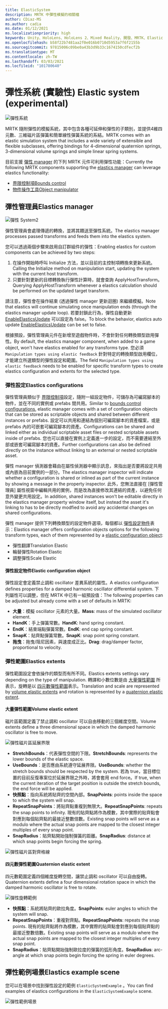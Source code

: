 ```yaml
---
title: ElasticSystem
description: MRTK 中彈性模擬的相關檔
author: CDiaz-MS
ms.author: cadia
ms.date: 01/12/2021
ms.localizationpriority: high
keywords: Unity、HoloLens、HoloLens 2、Mixed Reality、開發、MRTK、ElasticsSystem、
ms.openlocfilehash: b58f22b7481aa2f0e016b0710d5953a7f6f2155b
ms.sourcegitcommit: 97815006c09be0a43b3d9b33c1674150cdfecf2b
ms.translationtype: MT
ms.contentlocale: zh-TW
ms.lasthandoff: 03/03/2021
ms.locfileid: "101780640"
---
```

# <a name="elastic-system-experimental"></a><span data-ttu-id="12da0-104">彈性系統 (實驗性) </span><span class="sxs-lookup"><span data-stu-id="12da0-104">Elastic system (experimental)</span></span>

![彈性系統](../Images/Elastics/Elastics_Main1.gif)

<span data-ttu-id="12da0-106">MRTK 隨附彈性的模擬系統，其中包含各種可延伸和彈性的子類別，並提供4維四元數、三維磁片區彈簧和簡單線性彈簧系統的系結。</span><span class="sxs-lookup"><span data-stu-id="12da0-106">MRTK comes with an elastic simulation system that includes a wide variety of extensible and flexible subclasses, offering bindings for 4-dimensional quaternion springs, 3-dimensional volume springs and simple linear spring systems.</span></span>

<span data-ttu-id="12da0-107">目前支援 [彈性 manager](xref:Microsoft.MixedReality.Toolkit.Experimental.Physics.ElasticsManager) 的下列 MRTK 元件可利用彈性功能：</span><span class="sxs-lookup"><span data-stu-id="12da0-107">Currently the following MRTK components supporting the [elastics manager](xref:Microsoft.MixedReality.Toolkit.Experimental.Physics.ElasticsManager) can leverage elastics functionality:</span></span>

- [<span data-ttu-id="12da0-108">界限控制項</span><span class="sxs-lookup"><span data-stu-id="12da0-108">Bounds control</span></span>](../README_BoundsControl.md)
- [<span data-ttu-id="12da0-109">物件操作工具</span><span class="sxs-lookup"><span data-stu-id="12da0-109">Object manipulator</span></span>](../README_ObjectManipulator.md)

## <a name="elastics-manager"></a><span data-ttu-id="12da0-110">彈性管理員</span><span class="sxs-lookup"><span data-stu-id="12da0-110">Elastics manager</span></span>

![彈性 System2](../Images/Elastics/Elastics_Main.gif)

<span data-ttu-id="12da0-112">彈性管理員會處理傳遞的轉換，並將其饋送至彈性系統。</span><span class="sxs-lookup"><span data-stu-id="12da0-112">The elastics manager processes passed transforms and feeds them into the elastics system.</span></span>

<span data-ttu-id="12da0-113">您可以透過兩個步驟來啟用自訂群組件的彈性：</span><span class="sxs-lookup"><span data-stu-id="12da0-113">Enabling elastics for custom components can be achieved by two steps:</span></span>

1. <span data-ttu-id="12da0-114">在操作開始時呼叫 Initialize 方法，並以目前的主控制項轉換來更新系統。</span><span class="sxs-lookup"><span data-stu-id="12da0-114">Calling the Initialize method on manipulation start, updating the system with the current host transform.</span></span>
1. <span data-ttu-id="12da0-115">只要針對更新的目標轉換執行彈性計算時，就會查詢 ApplyHostTransform。</span><span class="sxs-lookup"><span data-stu-id="12da0-115">Querying ApplyHostTransform whenever a elastics calculation should be performed on the updated target transform.</span></span>

<span data-ttu-id="12da0-116">請注意，彈性會在操作結束 (透過彈性 manager 更新迴圈) 來繼續模擬。</span><span class="sxs-lookup"><span data-stu-id="12da0-116">Note that elastics will continue simulating once manipulation ends (through the elastics manager update loop).</span></span> <span data-ttu-id="12da0-117">若要封鎖此行為，彈性自動更新 [EnableElasticsUpdate](xref:Microsoft.MixedReality.Toolkit.Experimental.Physics.ElasticsManager.EnableElasticsUpdate) 可以設定為 false。</span><span class="sxs-lookup"><span data-stu-id="12da0-117">To block the behavior, elastics auto update [EnableElasticsUpdate](xref:Microsoft.MixedReality.Toolkit.Experimental.Physics.ElasticsManager.EnableElasticsUpdate) can be set to false.</span></span>

<span data-ttu-id="12da0-118">根據預設，彈性管理員元件在新增至遊戲物件時，不會針對任何轉換類型啟用彈性。</span><span class="sxs-lookup"><span data-stu-id="12da0-118">By default, the elastics manager component, when added to a game object, won't have elastics enabled for any transforms type.</span></span>
<span data-ttu-id="12da0-119">您必須 `Manipulation types using elastic feedback` 針對特定的轉換類型啟用欄位，才能建立所選類型的彈性設定和範圍。</span><span class="sxs-lookup"><span data-stu-id="12da0-119">The field `Manipulation types using elastic feedback` needs to be enabled for specific transform types to create elastics configuration and extents for the selected type.</span></span>

### <a name="elastics-configurations"></a><span data-ttu-id="12da0-120">彈性設定</span><span class="sxs-lookup"><span data-stu-id="12da0-120">Elastics configurations</span></span>

<span data-ttu-id="12da0-121">彈性管理員類似于 [界限控制項](../README_BoundsControl.md#configuration-objects)設定，隨附一組設定物件，可儲存為可編寫腳本的物件，並在不同的實例或 prefabs 間共用。</span><span class="sxs-lookup"><span data-stu-id="12da0-121">Similar to [bounds control configurations](../README_BoundsControl.md#configuration-objects), elastic manager comes with a set of configuration objects that can be stored as scriptable objects and shared between different instances or prefabs.</span></span> <span data-ttu-id="12da0-122">設定可以共用和連結為個別可編寫腳本的資產檔案，或是 prefabs 內的可嵌套可編寫腳本的資產。</span><span class="sxs-lookup"><span data-stu-id="12da0-122">Configurations can be shared and linked either as individual scriptable asset files or nested scriptable assets inside of prefabs.</span></span> <span data-ttu-id="12da0-123">您也可以直接在實例上定義進一步的設定，而不需要連結至外部或嵌套可編寫腳本的資產。</span><span class="sxs-lookup"><span data-stu-id="12da0-123">Further configurations can also be defined directly on the instance without linking to an external or nested scriptable asset.</span></span>

<span data-ttu-id="12da0-124">彈性 manager 偵測器會藉由在屬性偵測器中顯示訊息，來指出是否要將設定共用或內嵌為目前實例的一部分。</span><span class="sxs-lookup"><span data-stu-id="12da0-124">The elastics manager inspector will indicate whether a configuration is shared or inlined as part of the current instance by showing a message in the property inspector.</span></span> <span data-ttu-id="12da0-125">此外，您無法直接在 [彈性管理員] 屬性視窗中編輯共用的實例，而是改為直接修改其連結的資產，以避免任何意外變更共用設定。</span><span class="sxs-lookup"><span data-stu-id="12da0-125">In addition, shared instances won't be editable directly in the elastics manager property window itself, but instead the asset it's linking to has to be directly modfied to avoid any accidental changes on shared configurations.</span></span>

<span data-ttu-id="12da0-126">彈性 manager 提供下列轉換類型的設定物件選項，每個都以 [彈性設定物件](#elastic-configuration-object)表示：</span><span class="sxs-lookup"><span data-stu-id="12da0-126">Elastics manager offers configuration objects options for the following transform types, each of them represented by a [elastic configuration object](#elastic-configuration-object):</span></span>

- <span data-ttu-id="12da0-127">彈性翻譯</span><span class="sxs-lookup"><span data-stu-id="12da0-127">Translation Elastic</span></span>
- <span data-ttu-id="12da0-128">輪替彈性</span><span class="sxs-lookup"><span data-stu-id="12da0-128">Rotation Elastic</span></span>
- <span data-ttu-id="12da0-129">調整彈性</span><span class="sxs-lookup"><span data-stu-id="12da0-129">Scale Elastic</span></span>

#### <a name="elastic-configuration-object"></a><span data-ttu-id="12da0-130">彈性設定物件</span><span class="sxs-lookup"><span data-stu-id="12da0-130">Elastic configuration object</span></span>

<span data-ttu-id="12da0-131">彈性設定會定義禁止調和 oscillator 差異系統的屬性。</span><span class="sxs-lookup"><span data-stu-id="12da0-131">A elastics configuration defines properties for a damped harmonic oscillator differential system.</span></span>
<span data-ttu-id="12da0-132">下列屬性可以調整，但在 MRTK 中已有一組預設值：</span><span class="sxs-lookup"><span data-stu-id="12da0-132">The following properties can be adjusted but already come with a set of defaults in MRTK:</span></span>

- <span data-ttu-id="12da0-133">**大量**：模擬 oscillator 元素的大量。</span><span class="sxs-lookup"><span data-stu-id="12da0-133">**Mass**: mass of the simulated oscillator element.</span></span>
- <span data-ttu-id="12da0-134">**HandK**：手上彈簧常數。</span><span class="sxs-lookup"><span data-stu-id="12da0-134">**HandK**: hand spring constant.</span></span>
- <span data-ttu-id="12da0-135">**EndK**：結束端點彈簧常數。</span><span class="sxs-lookup"><span data-stu-id="12da0-135">**EndK**: end cap spring constant.</span></span>
- <span data-ttu-id="12da0-136">**SnapK**：貼齊點彈簧常數。</span><span class="sxs-lookup"><span data-stu-id="12da0-136">**SnapK**: snap point spring constant.</span></span>
- <span data-ttu-id="12da0-137">**拖曳**：拖曳/阻尼因素，與速度成正比。</span><span class="sxs-lookup"><span data-stu-id="12da0-137">**Drag**: drag/damper factor, proportional to velocity.</span></span>

### <a name="elastics-extents"></a><span data-ttu-id="12da0-138">彈性範圍</span><span class="sxs-lookup"><span data-stu-id="12da0-138">Elastics extents</span></span>

<span data-ttu-id="12da0-139">彈性範圍設定會依操作的類型而有所不同。</span><span class="sxs-lookup"><span data-stu-id="12da0-139">Elastics extents settings vary depending on the type of manipulation.</span></span> <span data-ttu-id="12da0-140">轉譯和小數位數是由 [大量彈性範圍](#volume-elastic-extent) 所表示，旋轉是以 [四元數彈性範圍](#quaternion-elastic-extent)表示。</span><span class="sxs-lookup"><span data-stu-id="12da0-140">Translation and scale are represented by [volume elastic extents](#volume-elastic-extent) and rotation is represented by a [quaternion elastic extent](#quaternion-elastic-extent).</span></span>

#### <a name="volume-elastic-extent"></a><span data-ttu-id="12da0-141">大量彈性範圍</span><span class="sxs-lookup"><span data-stu-id="12da0-141">Volume elastic extent</span></span>

<span data-ttu-id="12da0-142">磁片區範圍定義了禁止調和 oscillator 可以自由移動的三個維度空間。</span><span class="sxs-lookup"><span data-stu-id="12da0-142">Volume extents define a three dimensional space in which the damped harmonic oscillator is free to move.</span></span>

![彈性磁片區延展界限](../Images/Elastics/Elastics_Volume_Bounds.gif)

- <span data-ttu-id="12da0-144">**StretchBounds**：代表彈性空間的下限。</span><span class="sxs-lookup"><span data-stu-id="12da0-144">**StretchBounds**: represents the lower bounds of the elastic space.</span></span>
- <span data-ttu-id="12da0-145">**UseBounds**：是否應由系統遵守延展界限。</span><span class="sxs-lookup"><span data-stu-id="12da0-145">**UseBounds**: whether the stretch bounds should be respected by the system.</span></span> <span data-ttu-id="12da0-146">若為 true，當目標位置的目前反復專案位於延展界限之外時，將會套用 end force。</span><span class="sxs-lookup"><span data-stu-id="12da0-146">If true, when the current iteration of the target position is outside the stretch bounds, the end force will be applied.</span></span>
- <span data-ttu-id="12da0-147">**快照點**：指向系統將貼齊的空間內部。</span><span class="sxs-lookup"><span data-stu-id="12da0-147">**SnapPoints**: points inside the space to which the system will snap.</span></span>
- <span data-ttu-id="12da0-148">**RepeatSnapPoints**：將貼齊點重複到無限大。</span><span class="sxs-lookup"><span data-stu-id="12da0-148">**RepeatSnapPoints**: repeats the snap points to infinity.</span></span> <span data-ttu-id="12da0-149">現有的貼齊點將作為模數，其中實際的貼齊點會對應到每個貼齊點的最接近整數倍數。</span><span class="sxs-lookup"><span data-stu-id="12da0-149">Existing snap points will serve as a modulo where the actual snap points are mapped to the closest integer multiples of every snap point.</span></span>
- <span data-ttu-id="12da0-150">**SnapRadius**：貼齊點開始強制彈簧的距離。</span><span class="sxs-lookup"><span data-stu-id="12da0-150">**SnapRadius**: distance at which snap points begin forcing the spring.</span></span>

![彈性磁片區對齊格線](../Images/Elastics/Elastics_Volume_Snap.gif)

#### <a name="quaternion-elastic-extent"></a><span data-ttu-id="12da0-152">四元數彈性範圍</span><span class="sxs-lookup"><span data-stu-id="12da0-152">Quaternion elastic extent</span></span>

<span data-ttu-id="12da0-153">四元數範圍定義四個維度旋轉空間，讓禁止調和 oscillator 可以自由旋轉。</span><span class="sxs-lookup"><span data-stu-id="12da0-153">Quaternion extents define a four dimensional rotation space in which the damped harmonic oscillator is free to rotate.</span></span>

![彈性旋轉範例](../Images/Elastics/Elastics_Rotation.gif)

- <span data-ttu-id="12da0-155">**快照點**：系統將貼齊的歐拉角度。</span><span class="sxs-lookup"><span data-stu-id="12da0-155">**SnapPoints**: euler angles to which the system will snap.</span></span>
- <span data-ttu-id="12da0-156">**RepeatSnapPoints**：重複對齊點。</span><span class="sxs-lookup"><span data-stu-id="12da0-156">**RepeatSnapPoints**: repeats the snap points.</span></span> <span data-ttu-id="12da0-157">現有的貼齊點將作為模數，其中實際的貼齊點會對應到每個貼齊點的最接近整數倍數。</span><span class="sxs-lookup"><span data-stu-id="12da0-157">Existing snap points will serve as a modulo where the actual snap points are mapped to the closest integer multiples of every snap point.</span></span>
- <span data-ttu-id="12da0-158">**SnapRadius**：貼齊點開始強制歐拉度的彈簧的弧形角度。</span><span class="sxs-lookup"><span data-stu-id="12da0-158">**SnapRadius**: arc-angle at which snap points begin forcing the spring in euler degrees.</span></span>

## <a name="elastics-example-scene"></a><span data-ttu-id="12da0-159">彈性範例場景</span><span class="sxs-lookup"><span data-stu-id="12da0-159">Elastics example scene</span></span>

<span data-ttu-id="12da0-160">您可以在場景中找到彈性設定的範例 `ElasticSystemExample` 。</span><span class="sxs-lookup"><span data-stu-id="12da0-160">You can find examples of elastics configurations in the `ElasticSystemExample` scene.</span></span>

![彈性範例場景](../Images/Elastics/Elastics_Example_Scene.png)
